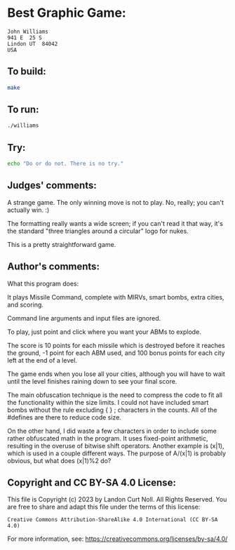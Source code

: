# Best Graphic Game:

    John Williams
    941 E  25 S
    Lindon UT  84042
    USA

## To build:

```sh
make
```

## To run:

```sh
./williams
```

## Try:

```sh
echo "Do or do not. There is no try."
```

## Judges' comments:

A strange game. The only winning move is not to play. No, really; you can't
actually win.  :)

The formatting really wants a wide screen; if you can't read it that way,
it's the standard "three triangles around a circular" logo for nukes.

This is a pretty straightforward game.

## Author's comments:

What this program does:

It plays Missile Command, complete with MIRVs, smart bombs,
extra cities, and scoring.

Command line arguments and input files are ignored.

To play, just point and click where you want your ABMs to explode.

The score is 10 points for each missile which is destroyed before
it reaches the ground, -1 point for each ABM used, and 100 bonus
points for each city left at the end of a level.

The game ends when you lose all your cities, although you will have
to wait until the level finishes raining down to see your final score.



The main obfuscation technique is the need to compress the code to fit
all the functionality within the size limits.  I could not have included
smart bombs without the rule excluding { } ; characters in the counts.
All of the #defines are there to reduce code size.

On the other hand, I did waste a few characters in order to include
some rather obfuscated math in the program.  It uses fixed-point
arithmetic, resulting in the overuse of bitwise shift operators.
Another example is (x|1), which is used in a couple different ways.
The purpose of A/(x|1) is probably obvious, but what does (x|1)%2 do?

## Copyright and CC BY-SA 4.0 License:

This file is Copyright (c) 2023 by Landon Curt Noll.  All Rights Reserved.
You are free to share and adapt this file under the terms of this license:

    Creative Commons Attribution-ShareAlike 4.0 International (CC BY-SA 4.0)

For more information, see: https://creativecommons.org/licenses/by-sa/4.0/
